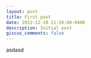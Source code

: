 ```yaml
---
layout: post
title: First post
date: 2022-12-10 11:59:00-0400
description: Initial post
giscus_comments: false
---
```

asdasd

